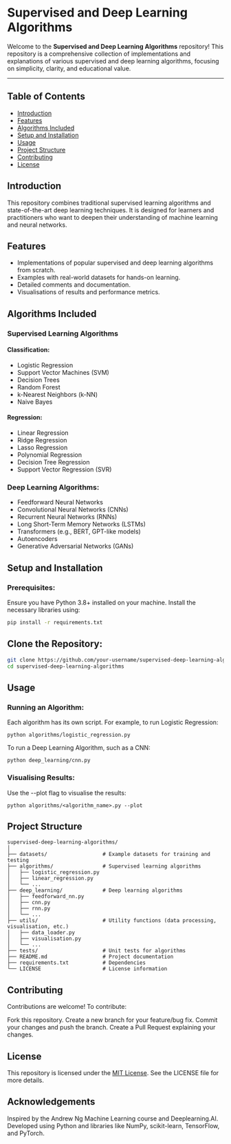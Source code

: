 # Supervised and Deep Learning Algorithms

Welcome to the **Supervised and Deep Learning Algorithms** repository! This repository is a comprehensive collection of implementations and explanations of various supervised and deep learning algorithms, focusing on simplicity, clarity, and educational value.

---

## Table of Contents

- [Introduction](#introduction)
- [Features](#features)
- [Algorithms Included](#algorithms-included)
- [Setup and Installation](#setup-and-installation)
- [Usage](#usage)
- [Project Structure](#project-structure)
- [Contributing](#contributing)
- [License](#license)


## Introduction

This repository combines traditional supervised learning algorithms and state-of-the-art deep learning techniques. It is designed for learners and practitioners who want to deepen their understanding of machine learning and neural networks.


## Features

- Implementations of popular supervised and deep learning algorithms from scratch.
- Examples with real-world datasets for hands-on learning.
- Detailed comments and documentation.
- Visualisations of results and performance metrics.


## Algorithms Included

### Supervised Learning Algorithms

#### Classification:
- Logistic Regression
- Support Vector Machines (SVM)
- Decision Trees
- Random Forest
- k-Nearest Neighbors (k-NN)
- Naive Bayes

#### Regression:
- Linear Regression
- Ridge Regression
- Lasso Regression
- Polynomial Regression
- Decision Tree Regression
- Support Vector Regression (SVR)


### Deep Learning Algorithms:
- Feedforward Neural Networks
- Convolutional Neural Networks (CNNs)
- Recurrent Neural Networks (RNNs)
- Long Short-Term Memory Networks (LSTMs)
- Transformers (e.g., BERT, GPT-like models)
- Autoencoders
- Generative Adversarial Networks (GANs)


## Setup and Installation

### Prerequisites:
Ensure you have Python 3.8+ installed on your machine. Install the necessary libraries using:
```bash
pip install -r requirements.txt
```

## Clone the Repository:
```bash
git clone https://github.com/your-username/supervised-deep-learning-algorithms.git
cd supervised-deep-learning-algorithms
```

## Usage
### Running an Algorithm:
Each algorithm has its own script. For example, to run Logistic Regression:
```
python algorithms/logistic_regression.py
```
To run a Deep Learning Algorithm, such as a CNN:
```
python deep_learning/cnn.py
```
### Visualising Results:
Use the --plot flag to visualise the results:
```
python algorithms/<algorithm_name>.py --plot
```

## Project Structure

```
supervised-deep-learning-algorithms/
│
├── datasets/                  # Example datasets for training and testing
├── algorithms/                # Supervised learning algorithms
│   ├── logistic_regression.py
│   ├── linear_regression.py
│   └── ...
├── deep_learning/             # Deep learning algorithms
│   ├── feedforward_nn.py
│   ├── cnn.py
│   ├── rnn.py
│   └── ...
├── utils/                     # Utility functions (data processing, visualisation, etc.)
│   ├── data_loader.py
│   ├── visualisation.py
│   └── ...
├── tests/                     # Unit tests for algorithms
├── README.md                  # Project documentation
├── requirements.txt           # Dependencies
└── LICENSE                    # License information
```

## Contributing
Contributions are welcome! To contribute:

Fork this repository.
Create a new branch for your feature/bug fix.
Commit your changes and push the branch.
Create a Pull Request explaining your changes.

## License
This repository is licensed under the [MIT License](LICENSE). See the LICENSE file for more details.

## Acknowledgements
Inspired by the Andrew Ng Machine Learning course and Deeplearning.AI.
Developed using Python and libraries like NumPy, scikit-learn, TensorFlow, and PyTorch.



